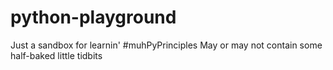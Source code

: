 # python-playground
Just a sandbox for learnin' #muhPyPrinciples
May or may not contain some half-baked little tidbits

